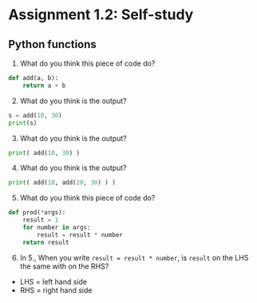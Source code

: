 # Assignment 1.2: Self-study

## Python functions

1. What do you think this piece of code do?

```python
def add(a, b):
    return a + b
```

2. What do you think is the output?

```python
s = add(10, 30)
print(s)
```

3. What do you think is the output?

```python
print( add(10, 30) )
```

4. What do you think is the output?

```python
print( add(10, add(20, 30) ) )
```

5. What do you think this piece of code do?

```python
def prod(*args):
    result = 1
    for number in args:
        result = result * number
    return result
```

6. In 5., When you write `result = result * number`, is `result` on the LHS the same with on the RHS?

* LHS = left hand side
* RHS = right hand side
